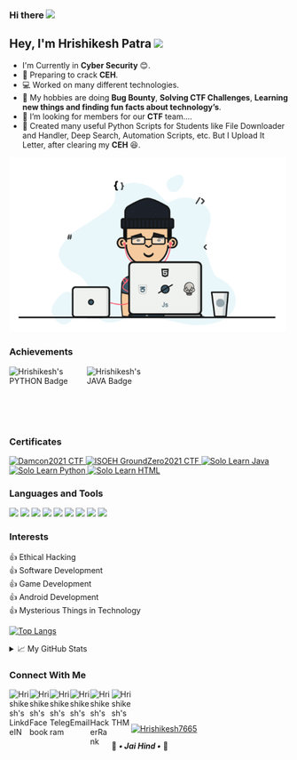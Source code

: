 ### Hi there <a href="https://github.com/Hrishikesh7665"><img src="https://media.giphy.com/media/hvRJCLFzcasrR4ia7z/giphy.gif" width="25px"></a>
<!-- ![](https://komarev.com/ghpvc/?username=your-github-username&label=PROFILE+VIEWS)-->

<!--
**Hrishikesh7665/Hrishikesh7665** is a ✨ _special_ ✨ repository because its `README.md` (this file) appears on your GitHub profile.

Here are some ideas to get you started:

- 🔭 I’m currently working on ...
- 🌱 I’m currently learning ...
- 👯 I’m looking to collaborate on ...
- 🤔 I’m looking for help with ...
- 💬 Ask me about ...
- 📫 How to reach me: ...
- 😄 Pronouns: ...
- ⚡ Fun fact: ...
-->
<!-- 👍 AI / ML -->
<!-- 👍 Data Analysis
👍 Web Development -->
<!-- <code><img height="30" src="https://img.icons8.com/color/48/000000/css3.png"/></code>
<code><img height="30" src="https://img.icons8.com/color/48/000000/javascript.png"/></code> -->
## Hey, I'm Hrishikesh Patra <a href="https://github.com/Hrishikesh7665"> <img src="https://www.fg-a.com/flags/animated-india-flag-2b.gif" width="40px"> </a>

- I'm Currently in **Cyber Security** 😊. <br/>
- 🤞 Preparing to crack **CEH**. <br/>
- 💻 Worked on many different technologies.
- 🔭 My hobbies are doing **Bug Bounty**, **Solving CTF Challenges**, **Learning new things and finding fun facts about technology’s**.
- 👯 I’m looking for members for our **CTF** team....
- 📜 Created many useful Python Scripts for Students like File Downloader and Handler, Deep Search, Automation Scripts, etc. But I Upload It Letter, after clearing my **CEH** 😆.    

<a href="https://github.com/Hrishikesh7665">
<img alt="GIF" src="https://github.com/Hrishikesh7665/Hrishikesh7665/blob/main/Code.gif" width="500"/>
</a>


### Achievements

<a href="https://www.hackerrank.com/Hrishikesh7665">
  <img align="left" alt="Hrishikesh's PYTHON Badge" width="140px" src="https://github.com/Hrishikesh7665/My_Achievements_Staff/blob/main/PythonGold.png" />
</a>

<a href="https://www.hackerrank.com/Hrishikesh7665">
  <img align="left" alt="Hrishikesh's JAVA Badge" width="135.41px" src="https://github.com/Hrishikesh7665/My_Achievements_Staff/blob/main/JavaGold.png" />
</a>
<br/>
<br/>
<br/>
<br/>
<br/>
<br/>


### Certificates

<a href="https://github.com/Hrishikesh7665/My_Achievements_Staff/raw/main/Damncon2021CTFCertificate.pdf">
  <img alt="Damcon2021 CTF" width="220px" src="https://github.com/Hrishikesh7665/My_Achievements_Staff/blob/main/Damncon2021CTFCertificate.png" />
</a>

<a href="https://github.com/Hrishikesh7665/My_Achievements_Staff/raw/main/ISOEH_GroundZero2021.pdf">
  <img alt="ISOEH GroundZero2021 CTF" width="220px" src="https://github.com/Hrishikesh7665/My_Achievements_Staff/blob/main/ISOEH_GroundZero2021.jpg" />
</a>

<a href="https://github.com/Hrishikesh7665/My_Achievements_Staff/raw/main/Solo%20Learn%20Java_certificate.jpg">
  <img alt="Solo Learn Java" width="222.9px" src="https://github.com/Hrishikesh7665/My_Achievements_Staff/blob/main/Solo%20Learn%20Java_certificate.jpg" />
</a>

<a href="https://github.com/Hrishikesh7665/My_Achievements_Staff/raw/main/Solo%20Learn%20Python_certificate.jpg">
  <img alt="Solo Learn Python" width="222.9px" src="https://github.com/Hrishikesh7665/My_Achievements_Staff/blob/main/Solo%20Learn%20Python_certificate.jpg" />
</a>

<a href="https://github.com/Hrishikesh7665/My_Achievements_Staff/raw/main/Solo%20Learn%20HTML_certificate.jpg">
  <img alt="Solo Learn HTML" width="222.9px" src="https://github.com/Hrishikesh7665/My_Achievements_Staff/blob/main/Solo%20Learn%20HTML_certificate.jpg" />
</a>

<br/>

### Languages and Tools


<code><a href="https://github.com/Hrishikesh7665"><img height="30" src="https://img.icons8.com/color/48/000000/python.png"/></a></code>
<code><a href="https://github.com/Hrishikesh7665"><img height="30" src="https://img.icons8.com/color/48/000000/c-programming.png"/></a></code>
<code><a href="https://github.com/Hrishikesh7665"><img height="30" src="https://img.icons8.com/color/48/000000/java-coffee-cup-logo.png"/></a></code>
<code><a href="https://github.com/Hrishikesh7665"><img height="30" src="https://img.icons8.com/color/48/000000/kotlin.png"/></a></code>
<code><a href="https://github.com/Hrishikesh7665"><img height="30" src="https://img.icons8.com/color/48/000000/oracle-logo.png"/></a></code>
<code><a href="https://github.com/Hrishikesh7665"><img height="30" src="https://img.icons8.com/color/48/000000/html-5.png"/></a></code>
<code><a href="https://github.com/Hrishikesh7665"><img height="30" src="https://img.icons8.com/fluent/48/000000/github.png"/></a></code>
<code><a href="https://github.com/Hrishikesh7665"><img height="30" src="https://2.bp.blogspot.com/-tzm1twY_ENM/XlCRuI0ZkRI/AAAAAAAAOso/BmNOUANXWxwc5vwslNw3WpjrDlgs9PuwQCLcBGAsYHQ/s1600/pasted%2Bimage%2B0.png"/></a></code>
<code><a href="https://github.com/Hrishikesh7665"><img height="30" src="https://img.icons8.com/color/48/000000/visual-studio-code-2019.png"/></a></code>


### Interests

👍 Ethical Hacking     
👍 Software Development  
👍 Game Development  
👍 Android Development  
👍 Mysterious Things in Technology


 [![Top Langs](https://github-readme-stats.vercel.app/api/top-langs/?username=Hrishikesh7665&theme=merko)](https://github.com/Hrishikesh7665)


<details>
<summary>📈 My GitHub Stats</summary>

<p align="center"> <a href="https://github.com/Hrishikesh7665"><img src="https://github-readme-stats.vercel.app/api?username=Hrishikesh7665&show_icons=true&theme=gotham" alt="Hrishikesh7665" /></a>
</details>


### Connect With Me
<a href="https://www.linkedin.com/in/hrishikesh-patra-1aa9341b3/">
  <img align="left" alt="Hrishikesh's LinkdeIN" width="36.5px" src="https://img.icons8.com/fluency/48/000000/linkedin-circled.png" />
</a>
<a href="https://www.facebook.com/Isjtijlfti.patra">
  <img align="left" alt="Hrishikesh's Facebook" width="36.5px" src="https://img.icons8.com/color/48/000000/facebook-new.png" />
</a>
<a href="https://t.me/rishi_kesh/">
  <img align="left" alt="Hrishikesh's Telegram" width="36.5px" src="https://img.icons8.com/color/48/000000/telegram-app--v1.png" />
</a>
<a href="https://mail.google.com/mail/?view=cm&fs=1&to=hrishikesh.pgh.patra@gmail">
  <img align="left" alt="Hrishikesh's Email" width="36.5px" src="https://cdn.icon-icons.com/icons2/730/PNG/512/gmail_icon-icons.com_62758.png" />
</a>
<a href="https://www.hackerrank.com/Hrishikesh7665">
  <img align="left" alt="Hrishikesh's HackerRank" width="38.5px" src="https://upload.wikimedia.org/wikipedia/commons/6/65/HackerRank_logo.png" />
</a>
<a href="https://tryhackme.com/p/HrishikeshPatra">
  <img align="left" alt="Hrishikesh's THM" width="35.5px" src="https://tryhackme.com/img/logo/thm_logo_circle.png" />
</a>

<p>&nbsp</p>
</br>
<a href="https://github.com/Hrishikesh7665">
<p align="left"> <img src="https://komarev.com/ghpvc/?username=Hrishikesh7665&label=PROFILE+VIEW+COUNTER&style=flat&color=6495ED" alt="Hrishikesh7665" /> 
</a>
  
🙏 _**• Jai Hind •**_ 🙏
